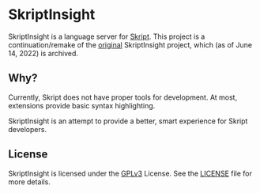 # SkriptInsight
SkriptInsight is a language server for [Skript](https://github.com/SkriptLang/Skript).
This project is a continuation/remake of the [original](https://github.com/SkriptInsight/SkriptInsight)
SkriptInsight project, which (as of June 14, 2022) is archived.

## Why?
Currently, Skript does not have proper tools for development. At most, extensions provide
basic syntax highlighting.

SkriptInsight is an attempt to provide a better, smart experience for Skript developers.

## License
SkriptInsight is licensed under the [GPLv3](https://opensource.org/licenses/GPL-3.0) License.
See the [LICENSE](LICENSE) file for more details.